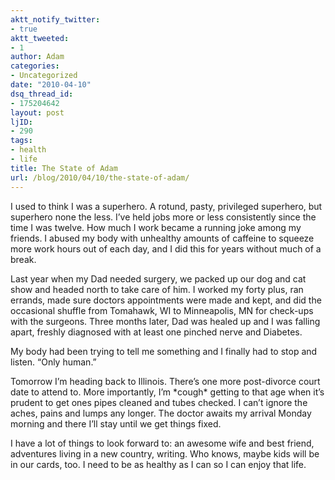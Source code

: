 ```yaml
---
aktt_notify_twitter:
- true
aktt_tweeted:
- 1
author: Adam
categories:
- Uncategorized
date: "2010-04-10"
dsq_thread_id:
- 175204642
layout: post
ljID:
- 290
tags:
- health
- life
title: The State of Adam
url: /blog/2010/04/10/the-state-of-adam/
---
```

I used to think I was a superhero. A rotund, pasty, privileged superhero, but superhero none the less. I’ve held jobs more or less consistently since the time I was twelve. How much I work became a running joke among my friends. I abused my body with unhealthy amounts of caffeine to squeeze more work hours out of each day, and I did this for years without much of a break.

Last year when my Dad needed surgery, we packed up our dog and cat show and headed north to take care of him. I worked my forty plus, ran errands, made sure doctors appointments were made and kept, and did the occasional shuffle from Tomahawk, WI to Minneapolis, MN for check-ups with the surgeons. Three months later, Dad was healed up and I was falling apart, freshly diagnosed with at least one pinched nerve and Diabetes.

My body had been trying to tell me something and I finally had to stop and listen. “Only human.”

Tomorrow I’m heading back to Illinois. There’s one more post-divorce court date to attend to. More importantly, I’m \*cough\* getting to that age when it’s prudent to get ones pipes cleaned and tubes checked. I can’t ignore the aches, pains and lumps any longer. The doctor awaits my arrival Monday morning and there I’ll stay until we get things fixed.

I have a lot of things to look forward to: an awesome wife and best friend, adventures living in a new country, writing. Who knows, maybe kids will be in our cards, too. I need to be as healthy as I can so I can enjoy that life.
